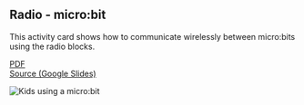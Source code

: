 ## Radio - micro:bit

This activity card shows how to communicate wirelessly between micro:bits using the radio blocks.

[PDF](http://microblocks.fun/assets/pdf/cards/mb_Radio.pdf)
<br>
[Source (Google Slides)](https://docs.google.com/presentation/d/1-dQ90NOJr5mID3Azx22tbJmwSkD34PgH_v0Z68QzzIA)

![Kids using a micro:bit](thumbnail.png)
